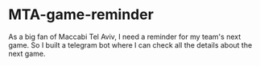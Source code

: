 # MTA-game-reminder
As a big fan of Maccabi Tel Aviv, I need a reminder for my team's next game. So I built a telegram bot where I can check all the details about the next game.
